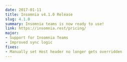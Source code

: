 ```yaml
---
date: 2017-01-11
title: Insomnia v4.1.0 Release
slug: 4.1.0
summary: Insomnia teams is now ready to use!
link: https://insomnia.rest/pricing/
major:
- Support for Insomnia Teams 
- Improved sync logic
fixes:
- Manually set Host header no longer gets overridden
---
```

